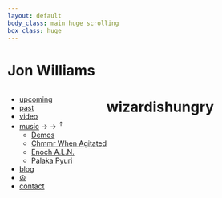 ```yaml
---
layout: default 
body_class: main huge scrolling
box_class: huge
---
```

<h1>Jon Williams</h1>


<ul style="float:left" class="root">
  <li><a class="upcoming" href="upcoming.html">upcoming</a></li>
  <li><a class="chronology" href="chronology.html">past</a></li>

  <li><a class="video" href="media.html">video</a></li>

  
  <li>
    <a href="http://soundcloud.com/wizardishungry">music</a>
    <span class="reveal">&rarr; &rarr; <sup>&uarr;</sup></span>
    <ul class="less">
        <li class="less"><a href="http://soundcloud.com/wizardishungry">Demos</a></li>
        <li><a href="http://chmmrwhenagitated.com/">Chmmr When Agitated</a></li>
        <li><a href="http://soundcloud.com/enoch-aln">Enoch A.L.N.</a></li>
        <li class="less"><a href="http://soundcloud.com/wizardishungry/palaka-pyuri-crest-jewel-mix">Palaka Pyuri</a></li>
    </ul>
  </li>
  

  <li><a class="blog" href="http://blog.wizardishungry.com/">blog</a></li>

  <li><a class="peace" title="The Science of Peace Project" href="http://www.thescienceofpeaceproject.com/">☮</a></li>

  <li><a class="contact" href="mailto:jon@wizardishungry.com">contact</a></li>

</ul>
<h1>wizardishungry</h1>
